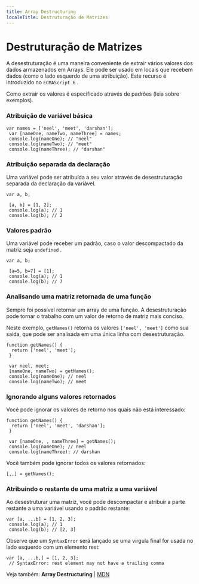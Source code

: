 ```yaml
---
title: Array Destructuring
localeTitle: Destruturação de Matrizes
---
```

# Destruturação de Matrizes

A desestruturação é uma maneira conveniente de extrair vários valores dos dados armazenados em Arrays. Ele pode ser usado em locais que recebem dados (como o lado esquerdo de uma atribuição). Este recurso é introduzido no `ECMAScript 6` .

Como extrair os valores é especificado através de padrões (leia sobre exemplos).

### Atribuição de variável básica
```
var names = ['neel', 'meet', 'darshan']; 
 var [nameOne, nameTwo, nameThree] = names; 
 console.log(nameOne); // "neel" 
 console.log(nameTwo); // "meet" 
 console.log(nameThree); // "darshan" 
```

### Atribuição separada da declaração

Uma variável pode ser atribuída a seu valor através de desestruturação separada da declaração da variável.
```
var a, b; 
 
 [a, b] = [1, 2]; 
 console.log(a); // 1 
 console.log(b); // 2 
```

### Valores padrão

Uma variável pode receber um padrão, caso o valor descompactado da matriz seja `undefined` .
```
var a, b; 
 
 [a=5, b=7] = [1]; 
 console.log(a); // 1 
 console.log(b); // 7 
```

### Analisando uma matriz retornada de uma função

Sempre foi possível retornar um array de uma função. A desestruturação pode tornar o trabalho com um valor de retorno de matriz mais conciso.

Neste exemplo, `getNames()` retorna os valores `['neel', 'meet']` como sua saída, que pode ser analisada em uma única linha com desestruturação.
```
function getNames() { 
  return ['neel', 'meet']; 
 } 
 
 var neel, meet; 
 [nameOne, nameTwo] = getNames(); 
 console.log(nameOne); // neel 
 console.log(nameTwo); // meet 
```

### Ignorando alguns valores retornados

Você pode ignorar os valores de retorno nos quais não está interessado:
```
function getNames() { 
  return ['neel', 'meet', 'darshan']; 
 } 
 
 var [nameOne, , nameThree] = getNames(); 
 console.log(nameOne); // neel 
 console.log(nameThree); // darshan 
```

Você também pode ignorar todos os valores retornados:
```
[,,] = getNames(); 
```

### Atribuindo o restante de uma matriz a uma variável

Ao desestruturar uma matriz, você pode descompactar e atribuir a parte restante a uma variável usando o padrão restante:
```
var [a, ...b] = [1, 2, 3]; 
 console.log(a); // 1 
 console.log(b); // [2, 3] 
```

Observe que um `SyntaxError` será lançado se uma vírgula final for usada no lado esquerdo com um elemento rest:
```
var [a, ...b,] = [1, 2, 3]; 
 // SyntaxError: rest element may not have a trailing comma 
```

Veja também: **Array Destructuring** | [MDN](https://developer.mozilla.org/en-US/docs/Web/JavaScript/Reference/Operators/Destructuring_assignment#Array_destructuring)